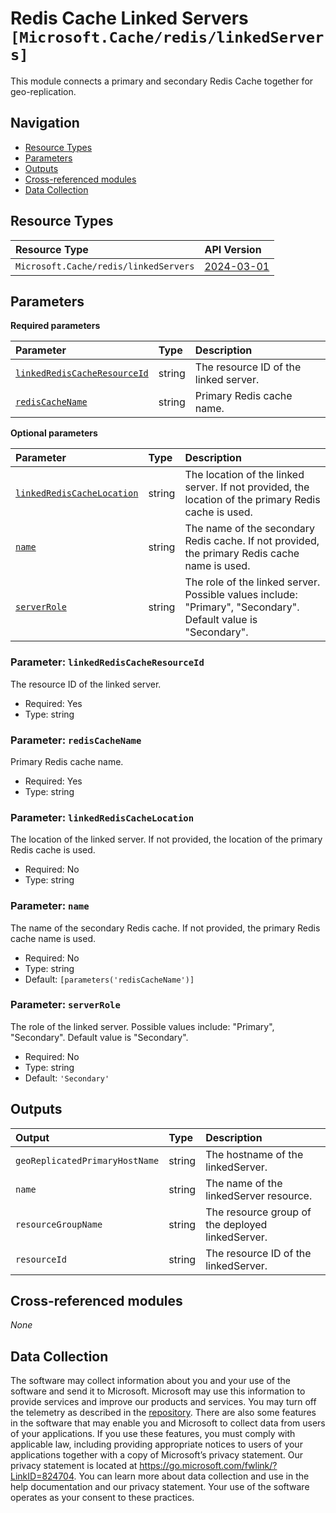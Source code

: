 # Redis Cache Linked Servers `[Microsoft.Cache/redis/linkedServers]`

This module connects a primary and secondary Redis Cache together for geo-replication.

## Navigation

- [Resource Types](#Resource-Types)
- [Parameters](#Parameters)
- [Outputs](#Outputs)
- [Cross-referenced modules](#Cross-referenced-modules)
- [Data Collection](#Data-Collection)

## Resource Types

| Resource Type | API Version |
| :-- | :-- |
| `Microsoft.Cache/redis/linkedServers` | [2024-03-01](https://learn.microsoft.com/en-us/azure/templates/Microsoft.Cache/redis/linkedServers) |

## Parameters

**Required parameters**

| Parameter | Type | Description |
| :-- | :-- | :-- |
| [`linkedRedisCacheResourceId`](#parameter-linkedrediscacheresourceid) | string | The resource ID of the linked server. |
| [`redisCacheName`](#parameter-rediscachename) | string | Primary Redis cache name. |

**Optional parameters**

| Parameter | Type | Description |
| :-- | :-- | :-- |
| [`linkedRedisCacheLocation`](#parameter-linkedrediscachelocation) | string | The location of the linked server. If not provided, the location of the primary Redis cache is used. |
| [`name`](#parameter-name) | string | The name of the secondary Redis cache. If not provided, the primary Redis cache name is used. |
| [`serverRole`](#parameter-serverrole) | string | The role of the linked server. Possible values include: "Primary", "Secondary". Default value is "Secondary". |

### Parameter: `linkedRedisCacheResourceId`

The resource ID of the linked server.

- Required: Yes
- Type: string

### Parameter: `redisCacheName`

Primary Redis cache name.

- Required: Yes
- Type: string

### Parameter: `linkedRedisCacheLocation`

The location of the linked server. If not provided, the location of the primary Redis cache is used.

- Required: No
- Type: string

### Parameter: `name`

The name of the secondary Redis cache. If not provided, the primary Redis cache name is used.

- Required: No
- Type: string
- Default: `[parameters('redisCacheName')]`

### Parameter: `serverRole`

The role of the linked server. Possible values include: "Primary", "Secondary". Default value is "Secondary".

- Required: No
- Type: string
- Default: `'Secondary'`


## Outputs

| Output | Type | Description |
| :-- | :-- | :-- |
| `geoReplicatedPrimaryHostName` | string | The hostname of the linkedServer. |
| `name` | string | The name of the linkedServer resource. |
| `resourceGroupName` | string | The resource group of the deployed linkedServer. |
| `resourceId` | string | The resource ID of the linkedServer. |

## Cross-referenced modules

_None_

## Data Collection

The software may collect information about you and your use of the software and send it to Microsoft. Microsoft may use this information to provide services and improve our products and services. You may turn off the telemetry as described in the [repository](https://aka.ms/avm/telemetry). There are also some features in the software that may enable you and Microsoft to collect data from users of your applications. If you use these features, you must comply with applicable law, including providing appropriate notices to users of your applications together with a copy of Microsoft’s privacy statement. Our privacy statement is located at <https://go.microsoft.com/fwlink/?LinkID=824704>. You can learn more about data collection and use in the help documentation and our privacy statement. Your use of the software operates as your consent to these practices.
